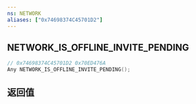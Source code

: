 ```yaml
---
ns: NETWORK
aliases: ["0x74698374C45701D2"]
---
```

## NETWORK_IS_OFFLINE_INVITE_PENDING

```c
// 0x74698374C45701D2 0x70ED476A
Any NETWORK_IS_OFFLINE_INVITE_PENDING();
```

## 返回值
